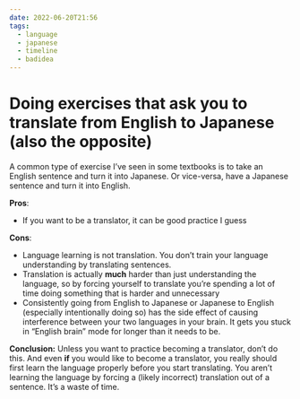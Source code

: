 ```yaml
---
date: 2022-06-20T21:56
tags:
  - language
  - japanese
  - timeline
  - badidea
---
```


# Doing exercises that ask you to translate from English to Japanese (also the opposite)

A common type of exercise I’ve seen in some textbooks is to take an English
sentence and turn it into Japanese. Or vice-versa, have a Japanese sentence and
turn it into English.

**Pros**:

 * If you want to be a translator, it can be good practice I guess

**Cons**:

 * Language learning is not translation. You don’t train your language
   understanding by translating sentences.
 * Translation is actually **much** harder than just understanding the language,
   so by forcing yourself to translate you’re spending a lot of time doing
   something that is harder and unnecessary
 * Consistently going from English to Japanese or Japanese to English
   (especially intentionally doing so) has the side effect of causing
   interference between your two languages in your brain. It gets you stuck in
   “English brain” mode for longer than it needs to be.

**Conclusion:** Unless you want to practice becoming a translator, don’t do
this. And even **if** you would like to become a translator, you really should
first learn the language properly before you start translating. You aren’t
learning the language by forcing a (likely incorrect) translation out of a
sentence. It’s a waste of time.

